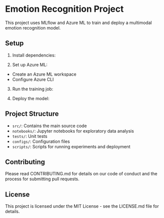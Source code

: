 # Emotion Recognition Project

This project uses MLflow and Azure ML to train and deploy a multimodal emotion recognition model.

## Setup

1. Install dependencies:

2. Set up Azure ML:
- Create an Azure ML workspace
- Configure Azure CLI

3. Run the training job:

4. Deploy the model:

## Project Structure

- `src/`: Contains the main source code
- `notebooks/`: Jupyter notebooks for exploratory data analysis
- `tests/`: Unit tests
- `configs/`: Configuration files
- `scripts/`: Scripts for running experiments and deployment

## Contributing

Please read CONTRIBUTING.md for details on our code of conduct and the process for submitting pull requests.

## License

This project is licensed under the MIT License - see the LICENSE.md file for details.